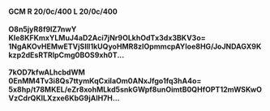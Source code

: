 #### GCM R 20/0c/400 L 20/0c/400
**O8n5jyR8f9lZ7nwY**<br/>**KIe8KFKmxYLMuJ4aD2Aci7jNr9OLkhOdTx3dx3BKV3o=**<br/>**1NgAKOvHEMwETVjSIll1kUQyoHMR8zIOpmmcpAYloe8HG/JoJNDAGX9Kkzp2dEsRTRlpCmg0BOS9xh0T...**<br/><br/>
**7kOD7kfwALhcbdWM**<br/>**0EnMM4Tv3i8Qs7ttymKqCxilaOm0ANxJfgo1fq3hA4o=**<br/>**5x8hp/t78MKEL/eZr8xohMLkd5snkGWpf8unOimtB0QHfOPT12mWSKwOVzCdrQKlLXzxe6KbG9jAlH7H...**